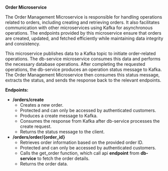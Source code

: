 **Order Microservice**

The Order Management Microservice is responsible for handling operations related to orders, including creating and retrieving orders. It also facilitates communication with other microservices using Kafka for asynchronous operations. The endpoints provided by this microservice ensure that orders are created, updated, and fetched efficiently while maintaining data integrity and consistency.

This microservice publishes data to a Kafka topic to initiate order-related operations. The db-service microservice consumes this data and performs the necessary database operations. After completing the requested operations, the db-service produces an operation status message to Kafka. The Order Management Microservice then consumes this status message, extracts the status, and sends the response back to the relevant endpoints.

**Endpoints:**

- **/orders/create**
  - Creates a new order.
  - Protected and can only be accessed by authenticated customers.
  - Produces a create message to Kafka.
  - Consumes the response from Kafka after db-service processes the create request.
  - Returns the status message to the client.
- **/orders/order/{order_id}**
  - Retrieves order information based on the provided order ID.
  - Protected and can only be accessed by authenticated customers.
  - Calls the get_order function, which call api **endpoint** from **db-service** to fetch the order details.
  - Returns the order data.